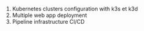1. Kubernetes clusters configuration with k3s et k3d
2. Multiple web app deployment
3. Pipeline infrastructure CI/CD
